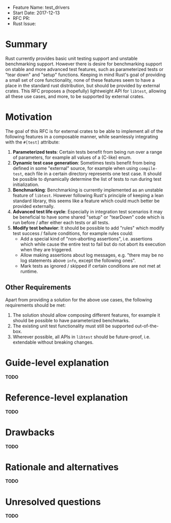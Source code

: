 - Feature Name: test_drivers
- Start Date: 2017-12-13
- RFC PR:
- Rust Issue:

# Summary
[summary]: #summary

Rust currently provides basic unit testing support and unstable benchmarking support. However there is desire for benchmarking support on stable and more advanced test features, such as parameterized tests or "tear down" and "setup" functions. Keeping in mind Rust's goal of providing a small set of core functionality, none of these features seem to have a place in the standard rust distribution, but should be provided by external crates. This RFC proposes a (hopefully) lightweight API for `libtest`, allowing all these use cases, and more, to be supported by external crates.

# Motivation
[motivation]: #motivation

The goal of this RFC is for external crates to be able to implement all of the following features in a composable manner, while seamlessly integrating with the `#[test]` attribute:

1. **Parameterized tests**: Certain tests benefit from being run over a range of parameters, for example all values of a (C-like) enum.
1. **Dynamic test case generation**: Sometimes tests benefit from being defined in some "external" source, for example when using `compile-test`, each file in a certain directory represents one test case. It should be possible to dynamically determine the list of tests to run during test initialization.
1. **Benchmarking**: Benchmarking is currently implemented as an unstable feature of `libtest`. However following Rust's principle of keeping a lean standard library, this seems like a feature which could much better be provided externally.
1. **Advanced test life cycle**: Especially in integration test scenarios it may be beneficial to have some shared "setup" or "tearDown" code which is run before / after either each tests or all tests.
1. **Modify test behavior**: It should be possible to add "rules" which modify test success / failure conditions, for example rules could:
    * Add a special kind of "non-aborting assertions", i.e. assertions which while cause the entire test to fail but do not abort its execution when they are triggered.
    * Allow making assertions about log messages, e.g. "there may be no log statements above `info`, except the following ones".
    * Mark tests as ignored / skipped if certain conditions are not met at runtime.

## Other Requirements
[other-requirements]: #other-requirements

Apart from providing a solution for the above use cases, the following requirements should be met:

1. The solution should allow composing different features, for example it should be possible to have parameterized benchmarks.
1. The existing unit test functionality must still be supported out-of-the-box.
1. Wherever possible, all APIs in `libtest` should be future-proof, i.e. extendable without breaking changes.

# Guide-level explanation
[guide-level-explanation]: #guide-level-explanation

**TODO**

<!-- Explain the proposal as if it was already included in the language and you were teaching it to another Rust programmer. That generally means:

- Introducing new named concepts.
- Explaining the feature largely in terms of examples.
- Explaining how Rust programmers should *think* about the feature, and how it should impact the way they use Rust. It should explain the impact as concretely as possible.
- If applicable, provide sample error messages, deprecation warnings, or migration guidance.
- If applicable, describe the differences between teaching this to existing Rust programmers and new Rust programmers.

For implementation-oriented RFCs (e.g. for compiler internals), this section should focus on how compiler contributors should think about the change, and give examples of its concrete impact. For policy RFCs, this section should provide an example-driven introduction to the policy, and explain its impact in concrete terms. -->

# Reference-level explanation
[reference-level-explanation]: #reference-level-explanation

**TODO**

<!-- This is the technical portion of the RFC. Explain the design in sufficient detail that:

- Its interaction with other features is clear.
- It is reasonably clear how the feature would be implemented.
- Corner cases are dissected by example.

The section should return to the examples given in the previous section, and explain more fully how the detailed proposal makes those examples work. -->

# Drawbacks
[drawbacks]: #drawbacks

**TODO**

<!-- Why should we *not* do this? -->

# Rationale and alternatives
[alternatives]: #alternatives

**TODO**

<!-- - Why is this design the best in the space of possible designs?
- What other designs have been considered and what is the rationale for not choosing them?
- What is the impact of not doing this? -->

# Unresolved questions
[unresolved]: #unresolved-questions

**TODO**

<!-- - What parts of the design do you expect to resolve through the RFC process before this gets merged?
- What parts of the design do you expect to resolve through the implementation of this feature before stabilization?
- What related issues do you consider out of scope for this RFC that could be addressed in the future independently of the solution that comes out of this RFC? -->

